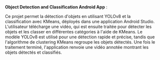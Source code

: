**Object Detection and Classification Android App** :

Ce projet permet la détection d'objets en utilisant YOLOv8 et la classification avec KMeans, déployés dans une application Android Studio. L'utilisateur télécharge une vidéo, qui est ensuite traitée pour 
détecter les objets et les classer en différentes catégories à l'aide de KMeans. Le modèle YOLOv8 est utilisé pour une détection rapide et précise, tandis que l'algorithme de clustering KMeans regroupe les objets
détectés. Une fois le traitement terminé, l'application renvoie une vidéo annotée montrant les objets détectés et classifiés.
